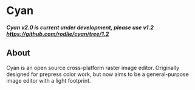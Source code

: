 # Cyan

***Cyan v2.0 is current under development, please use v1.2 https://github.com/rodlie/cyan/tree/1.2***

## About
Cyan is an open source cross-platform raster image editor. Originally designed for prepress color work, but now aims to be a general-purpose image editor with a light footprint.

